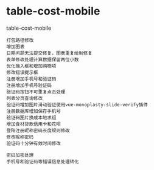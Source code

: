 # table-cost-mobile
table-cost-mobile
    
    打包路径修改
    增加图表
    日期问题无法提交修复，图表重复绘制修复
    表单修改处理计算数据保留两位小数
    优化输入框和增加购物项
    修改错误提示框
    注册增加手机号和验证码
    注册增加手机号验证码
    验证码按钮不可重复点击处理
    列表分页查询修改
    验证码增加图片滑动验证使用vue-monoplasty-slide-verify插件
    注册数据库增加保存手机号
    验证码图片换成本地求组
    增加食材贷款信用卡和花呗
    登陆注册昵称密码长度规则修改
    修改昵称密码
    验证码十分钟有效时间修改
    
    密码加密处理
    手机号和验证码等错误信息处理转化

